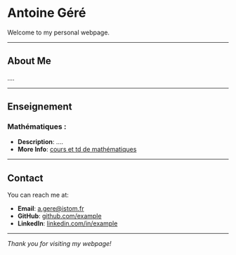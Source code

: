 # Antoine Géré

Welcome to my personal webpage.

---

## About Me

....

---

## Enseignement

### Mathématiques : 
- **Description**: ....
- **More Info**: [cours et td de mathématiques](./mATh.md)

---

## Contact

You can reach me at:

- **Email**: a.gere@istom.fr
- **GitHub**: [github.com/example](https://github.com/example)
- **LinkedIn**: [linkedin.com/in/example](https://linkedin.com/in/example)

---

*Thank you for visiting my webpage!*
